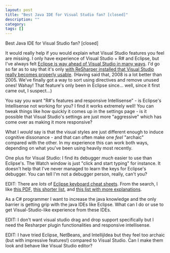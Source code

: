 ```yaml
---
layout: post
title: "Best Java IDE for Visual Studio fan? [closed]"
description: ""
category:
tags: []
---
```


Best Java IDE for Visual Studio fan? [closed]


It would really help if you would explain what Visual Studio features you feel are missing. I only have experience of Visual Studio + R# and Eclipse, but I've always felt [Eclipse is way ahead of Visual Studio in many ways](http://codeblog.jonskeet.uk/2005/12/22/visual-studio-vs-eclipse). I'd go so far as to say that it's only [with ReSharper installed that Visual Studio really becomes properly usable](http://codeblog.jonskeet.uk/2007/03/27/visual-studio-2005-vs-eclipse-again-but-this-time-with-resharper). (Having said that, 2008 is a lot better than 2005. We've finally got a way to sort using directives and remove unused ones! Wahay! That feature's only been in Eclipse since... well, since it first came out, I suspect...)

You say you want "R#'s features and responsive Intellisense" - is Eclipse's Intellisense not working for you? I find it works extremely well! You can tweak things like how quickly it comes up in the settings page - is it possible that Visual Studio's settings are just more "aggressive" which has come over as making it more responsive?

What I _would_ say is that the visual styles are just different enough to induce cognitive dissonance - and that can often make one _feel_ "archaic" compared with the other. In my experience this can work both ways, depending on what you've been using heavily most recently.

One plus for Visual Studio: I find its debugger _much_ easier to use than Eclipse's. The Watch window is just "click and start typing" for instance. It doesn't help that I've never managed to learn the keys for Eclipse's debugger. You can tell I'm not a debugger person, really, can't you?

EDIT: There are _lots_ of [Eclipse keyboard cheat sheets](http://www.google.com/search?q=eclipse+keyboard+cheat+sheet). From the search, I like [this PDF](http://eclipse-tools.sourceforge.net/EclipseEmacsKeybindings_3_1.pdf), [this shorter list](http://www.n0sl33p.org/dev/eclipse_keys.html), and [this list with more explanations](http://www.rossenstoyanchev.org/write/prog/eclipse/eclipse3.html).


As a C# programmer I want to increase the java knowledge and the only barrier is getting grip with the java IDEs like Eclipse. What can I do or use to get Visual-Studio-like experience from these IDEs.

EDIT: I don't want visual studio drag and drop support specifically but I need the Resharper plugin functionalities and responsive intellisense.

EDIT: I have tried Eclipse, NetBeans, and IntellijIdea but they feel too archaic (but with impressive features!) compared to Visual Studio. Can I make them look and behave like Visual Studio editor?


